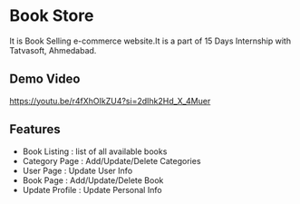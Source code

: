 # Book Store

It is Book Selling e-commerce website.It is a part of 15 Days Internship with Tatvasoft, Ahmedabad.

## Demo Video
https://youtu.be/r4fXhOIkZU4?si=2dIhk2Hd_X_4Muer

## Features

- Book Listing : list of all available books
- Category Page :  Add/Update/Delete Categories
- User Page : Update User Info 
- Book Page : Add/Update/Delete Book 
- Update Profile : Update Personal Info